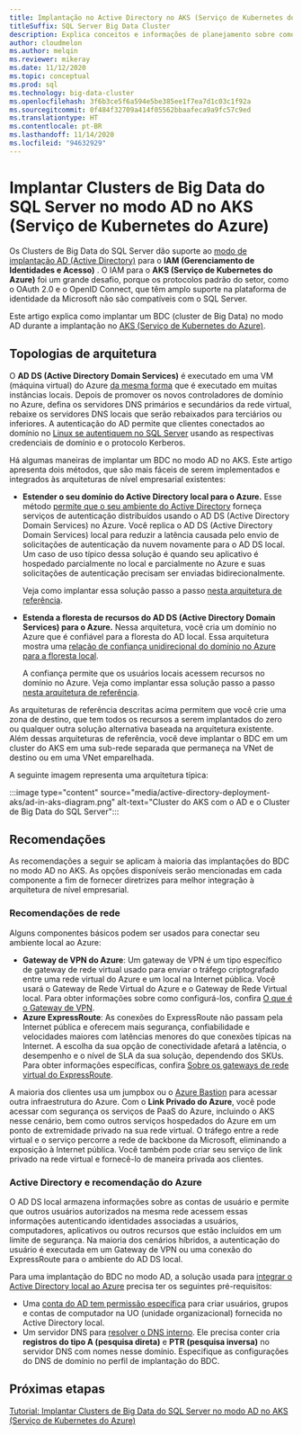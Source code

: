 ```yaml
---
title: Implantação no Active Directory no AKS (Serviço de Kubernetes do Azure)
titleSuffix: SQL Server Big Data Cluster
description: Explica conceitos e informações de planejamento sobre como implantar Clusters de Big Data do SQL Server no modo AD no AKS (Serviço de Kubernetes do Azure).
author: cloudmelon
ms.author: melqin
ms.reviewer: mikeray
ms.date: 11/12/2020
ms.topic: conceptual
ms.prod: sql
ms.technology: big-data-cluster
ms.openlocfilehash: 3f6b3ce5f6a594e5be385ee1f7ea7d1c03c1f92a
ms.sourcegitcommit: 0f484f32709a414f05562bbaafeca9a9fc57c9ed
ms.translationtype: HT
ms.contentlocale: pt-BR
ms.lasthandoff: 11/14/2020
ms.locfileid: "94632929"
---
```

# <a name="deploy-sql-server-big-data-clusters-in-ad-mode-on-azure-kubernetes-services-aks"></a>Implantar Clusters de Big Data do SQL Server no modo AD no AKS (Serviço de Kubernetes do Azure)

Os Clusters de Big Data do SQL Server dão suporte ao [modo de implantação AD (Active Directory)](deploy-active-directory.md) para o **IAM (Gerenciamento de Identidades e Acesso)** . O IAM para o **AKS (Serviço de Kubernetes do Azure)** foi um grande desafio, porque os protocolos padrão do setor, como o OAuth 2.0 e o OpenID Connect, que têm amplo suporte na plataforma de identidade da Microsoft não são compatíveis com o SQL Server.  

Este artigo explica como implantar um BDC (cluster de Big Data) no modo AD durante a implantação no [AKS (Serviço de Kubernetes do Azure)](/azure/aks/intro-kubernetes). 

## <a name="architecture-topologies"></a>Topologias de arquitetura

O **AD DS (Active Directory Domain Services)** é executado em uma VM (máquina virtual) do Azure [da mesma forma](/windows-server/identity/ad-ds/deploy/virtual-dc/adds-on-azure-vm) que é executado em muitas instâncias locais.  Depois de promover os novos controladores de domínio no Azure, defina os servidores DNS primários e secundários da rede virtual, rebaixe os servidores DNS locais que serão rebaixados para terciários ou inferiores. A autenticação do AD permite que clientes conectados ao domínio no [Linux se autentiquem no SQL Server](../linux/sql-server-linux-active-directory-auth-overview.md) usando as respectivas credenciais de domínio e o protocolo Kerberos.

Há algumas maneiras de implantar um BDC no modo AD no AKS.  Este artigo apresenta dois métodos, que são mais fáceis de serem implementados e integrados às arquiteturas de nível empresarial existentes:

* **Estender o seu domínio do Active Directory local para o Azure.** Esse método [permite que o seu ambiente do Active Directory](/azure/architecture/reference-architectures/identity/adds-extend-domain) forneça serviços de autenticação distribuídos usando o AD DS (Active Directory Domain Services) no Azure. Você replica o AD DS (Active Directory Domain Services) local para reduzir a latência causada pelo envio de solicitações de autenticação da nuvem novamente para o AD DS local. Um caso de uso típico dessa solução é quando seu aplicativo é hospedado parcialmente no local e parcialmente no Azure e suas solicitações de autenticação precisam ser enviadas bidirecionalmente.

   Veja como implantar essa solução passo a passo [nesta arquitetura de referência](https://github.com/mspnp/identity-reference-architectures/tree/master/adds-extend-domain).

* **Estenda a floresta de recursos do AD DS (Active Directory Domain Services) para o Azure.** Nessa arquitetura, você cria um domínio no Azure que é confiável para a floresta do AD local. Essa arquitetura mostra uma [relação de confiança unidirecional do domínio no Azure para a floresta local](/azure/architecture/reference-architectures/identity/adds-forest).

   A confiança permite que os usuários locais acessem recursos no domínio no Azure. Veja como implantar essa solução passo a passo [nesta arquitetura de referência](https://github.com/mspnp/identity-reference-architectures/tree/master/adds-forest).

As arquiteturas de referência descritas acima permitem que você crie uma zona de destino, que tem todos os recursos a serem implantados do zero ou qualquer outra solução alternativa baseada na arquitetura existente. Além dessas arquiteturas de referência, você deve implantar o BDC em um cluster do AKS em uma sub-rede separada que permaneça na VNet de destino ou em uma VNet emparelhada.

A seguinte imagem representa uma arquitetura típica:

:::image type="content" source="media/active-directory-deployment-aks/ad-in-aks-diagram.png" alt-text="Cluster do AKS com o AD e o Cluster de Big Data do SQL Server":::

## <a name="recommendations"></a>Recomendações

As recomendações a seguir se aplicam à maioria das implantações do BDC no modo AD no AKS. As opções disponíveis serão mencionadas em cada componente a fim de fornecer diretrizes para melhor integração à arquitetura de nível empresarial.

### <a name="networking-recommendations"></a>Recomendações de rede

Alguns componentes básicos podem ser usados para conectar seu ambiente local ao Azure:

* **Gateway de VPN do Azure**: Um gateway de VPN é um tipo específico de gateway de rede virtual usado para enviar o tráfego criptografado entre uma rede virtual do Azure e um local na Internet pública. Você usará o Gateway de Rede Virtual do Azure e o Gateway de Rede Virtual local. Para obter informações sobre como configurá-los, confira [O que é o Gateway de VPN](/azure/vpn-gateway/vpn-gateway-about-vpngateways).
* **Azure ExpressRoute**: As conexões do ExpressRoute não passam pela Internet pública e oferecem mais segurança, confiabilidade e velocidades maiores com latências menores do que conexões típicas na Internet. A escolha da sua opção de conectividade afetará a latência, o desempenho e o nível de SLA da sua solução, dependendo dos SKUs. Para obter informações específicas, confira [Sobre os gateways de rede virtual do ExpressRoute](/azure/expressroute/expressroute-about-virtual-network-gateways).

A maioria dos clientes usa um jumpbox ou o [Azure Bastion](/azure/bastion/bastion-overview) para acessar outra infraestrutura do Azure. Com o **Link Privado do Azure**, você pode acessar com segurança os serviços de PaaS do Azure, incluindo o AKS nesse cenário, bem como outros serviços hospedados do Azure em um ponto de extremidade privado na sua rede virtual. O tráfego entre a rede virtual e o serviço percorre a rede de backbone da Microsoft, eliminando a exposição à Internet pública. Você também pode criar seu serviço de link privado na rede virtual e fornecê-lo de maneira privada aos clientes.

### <a name="active-directory-and-azure-recommendation"></a>Active Directory e recomendação do Azure

O AD DS local armazena informações sobre as contas de usuário e permite que outros usuários autorizados na mesma rede acessem essas informações autenticando identidades associadas a usuários, computadores, aplicativos ou outros recursos que estão incluídos em um limite de segurança. Na maioria dos cenários híbridos, a autenticação do usuário é executada em um Gateway de VPN ou uma conexão do ExpressRoute para o ambiente do AD DS local.  

Para uma implantação do BDC no modo AD, a solução usada para [integrar o Active Directory local ao Azure](/azure/architecture/reference-architectures/identity/) precisa ter os seguintes pré-requisitos:

* Uma [conta do AD tem permissão específica](active-directory-prerequisites.md) para criar usuários, grupos e contas de computador na UO (unidade organizacional) fornecida no Active Directory local.
* Um servidor DNS para [resolver o DNS interno](active-directory-dns-reconciliation.md). Ele precisa conter cria **registros do tipo A (pesquisa direta)** e **PTR (pesquisa inversa)** no servidor DNS com nomes nesse domínio. Especifique as configurações do DNS de domínio no perfil de implantação do BDC.  

## <a name="next-steps"></a>Próximas etapas

[Tutorial: Implantar Clusters de Big Data do SQL Server no modo AD no AKS (Serviço de Kubernetes do Azure)](active-directory-deployment-aks-tutorial.md)
